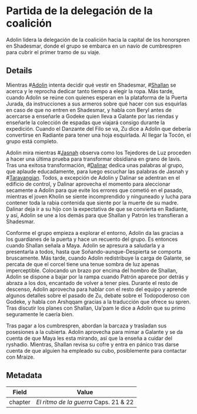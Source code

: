 # Partida de la delegación de la coalición
Adolin lidera la delegación de la coalición hacia la capital de los honorspren en Shadesmar, donde el grupo se embarca en un navío de cumbrespren para cubrir el primer tramo de su viaje. 

## Details
Mientras #[Adolin](characters/adolin) intenta decidir qué vestir en Shadesmar, #[Shallan](characters/shallan) se acerca y le reprocha dedicar tanto tiempo a elegir la ropa. Más tarde, cuando Adolin se reúne con quienes esperan en la plataforma de la Puerta Jurada, da instrucciones a sus armeros sobre qué hacer con sus esquirlas en caso de que no entren en Shadesmar, y habla con Beryl antes de acercarse a enseñarle a Godeke quien lleva a Galante por las riendas y enseñarle la colección de espadas que viajará consigo durante la expedición. Cuando el Danzante del Filo se va, Zu dice a Adolin que debería convertirse en Radiante para tener una hoja esquirlada. Al llegar la Tocón, el grupo está completo.

Adolin mira mientras #[Jasnah](characters/jasnah) observa como los Tejedores de Luz proceden a hacer una última prueba para transformar obsidiana en grano de lavis. Tras una exitosa transformación, #[Dalinar](characters/dalinar) dedica unas palabras al grupo, que aplaude educadamente, para luego escuchar las palabras de Jasnah y #[Taravangian](characters/taravangian). Todos, a excepción de Adolin y Dalinar se adentran en el edificio de control, y Dalinar aprovecha el momento para aleccionar secamente a Adolin para que evite los errores que cometió en el pasado, mientras el joven Kholin se siente incomprendido y ninguneado y lucha para contener toda la rabia contenida que siente por la muerte de su madre. Dalinar deja ir a su hijo con la expectativa de que se convierta en Radiante, y así, Adolin se une a los demás para que Shallan y Patrón les transfieran a Shadesmar.

Conforme el grupo empieza a explorar el entorno, Adolin da las gracias a los guardianes de la puerta y hace un recuento del grupo. Es entonces cuando Shallan señala a Maya. Adolin se apresura a saludarla y a presentarla a todos, hasta que Soñando-aunque-Despierta se comporta bruscamente. Más tarde, cuando Adolin redistribuye la carga de Galante, se percata de que el corcel tiene una tenue sombra de luz apenas imperceptible. Colocando un brazo por encima del hombro de Shallan, Adolin se dispone a bajar por la rampa cuando Patrón aparece por detrás y abraza a los dos, encantado de volver a tener pies. Durante el resto de descenso, Adolin aprovecha para hablar con el resto del equipo y aprende algunos detalles sobre el pasado de Zu, debate sobre el Todopoderoso con Godeke, y habla con Arshqqam gracias a la traducción que ofrece su spren. Tras discutir los planes con Shallan, Ua'pam le dice a Adolin que su primo seguramente le caería bien.

Tras pagar a los cumbrespren, abordan la barcaza y trasladan sus posesiones a la cubierta. Adolin aprovecha para mimar a Galante y se da cuenta de que Maya les esta mirando, así que la enseña a cuidar del ryshadio. Mientras, Shallan revisa su cofre y entra en pánico tras darse cuenta de que alguien ha empleado su cubo, posiblemente para contactar con Mraize.

## Metadata
| Field | Value |
| ----- | ----- |
| chapter | *El ritmo de la guerra* Caps. 21 & 22 |
